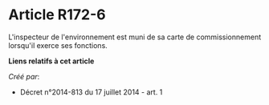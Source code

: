 # Article R172-6

L'inspecteur de l'environnement est muni de sa carte de commissionnement lorsqu'il exerce ses fonctions.

**Liens relatifs à cet article**

_Créé par_:

  - Décret n°2014-813 du 17 juillet 2014 - art. 1
